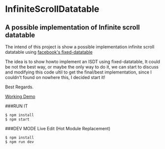 InfiniteScrollDatatable
=======================

A possible implementation of Infinite scroll datatable
------------------------------------------------------

The intend of this project is show a possible implementation infinite scroll datatable using [facebook's fixed-datatable](https://facebook.github.io/fixed-data-table)

The idea is to show howto implement an ISDT using fixed-datatable, It could be not the best way, or maybe the only way to do it, we can start to discuss and modifying this code ultil to get the final/best implementation, since I couldn't found on nowhere this, I decided start it!

Best Regards.


[Working Demo](http://infinite-scroll-datatable.herokuapp.com/)

###RUN IT

```
$ npm install
$ npm start
```

###DEV MODE
Live Edit (Hot Module Replacement)

```
$ npm install
$ npm run dev
```


